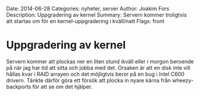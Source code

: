 Date: 2014-06-28
Categories: nyheter, server
Author: Joakim Fors
Description: Uppgradering av kernel
Summary: Servern kommer troligtvis att startas om för en kernel-uppgradering i kväll/natt
Flags: front


# Uppgradering av kernel

Servern kommer att plockas ner en liten stund ikväll eller i morgon beroende på när jag har tid att sitta och jobba med det. Orsaken är att en disk inte vill hållas kvar i RAID arrayen och det möjligtvis beror på en bug i Intel C600 drivern. Tänkte därför göra ett försök att plocka in nyare kärna från wheezy-backports för att se om det hjälper.
